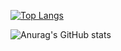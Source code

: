 [![Top Langs](https://github-readme-stats.vercel.app/api/top-langs/?username=Ropung&layout=compact&theme=radical)](https://github.com/Ropung/github-readme-stats)

![Anurag's GitHub stats](https://github-readme-stats.vercel.app/api?username=Ropung&show_icons=true&theme=radical)

